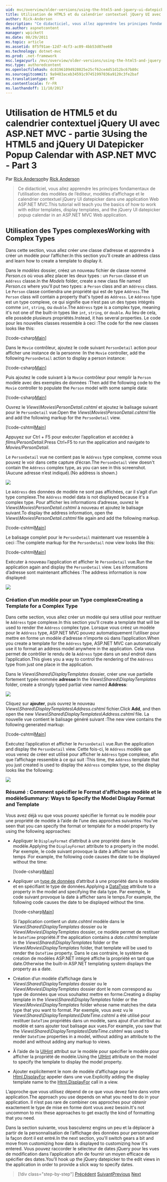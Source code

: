 ```yaml
---
uid: mvc/overview/older-versions/using-the-html5-and-jquery-ui-datepicker-popup-calendar-with-aspnet-mvc/using-the-html5-and-jquery-ui-datepicker-popup-calendar-with-aspnet-mvc-part-3
title: Utilisation de HTML5 et du calendrier contextuel jQuery UI avec ASP.NET MVC - partie 3 | Documents Microsoft
author: Rick-Anderson
description: "Ce didacticiel, vous allez apprendre les principes fondamentaux de l’utilisation des modèles de l’éditeur, modèles d’affichage et le calendrier contextuel jQuery UI datepicker dans un MV ASP.NET..."
ms.author: aspnetcontent
manager: wpickett
ms.date: 08/29/2011
ms.topic: article
ms.assetid: 8f5f91ae-12d7-4cf3-ac09-4bb53d07ee60
ms.technology: dotnet-mvc
ms.prod: .net-framework
msc.legacyurl: /mvc/overview/older-versions/using-the-html5-and-jquery-ui-datepicker-popup-calendar-with-aspnet-mvc/using-the-html5-and-jquery-ui-datepicker-popup-calendar-with-aspnet-mvc-part-3
msc.type: authoredcontent
ms.openlocfilehash: dc81961094928025e25cf62ce4d51d12bc67b80c
ms.sourcegitcommit: 9a9483aceb34591c97451997036a9120c3fe2baf
ms.translationtype: MT
ms.contentlocale: fr-FR
ms.lasthandoff: 11/10/2017
---
```

<a name="using-the-html5-and-jquery-ui-datepicker-popup-calendar-with-aspnet-mvc---part-3"></a><span data-ttu-id="5a1d5-103">Utilisation de HTML5 et du calendrier contextuel jQuery UI avec ASP.NET MVC - partie 3</span><span class="sxs-lookup"><span data-stu-id="5a1d5-103">Using the HTML5 and jQuery UI Datepicker Popup Calendar with ASP.NET MVC - Part 3</span></span>
====================
<span data-ttu-id="5a1d5-104">Par [Rick Anderson](https://github.com/Rick-Anderson)</span><span class="sxs-lookup"><span data-stu-id="5a1d5-104">by [Rick Anderson](https://github.com/Rick-Anderson)</span></span>

> <span data-ttu-id="5a1d5-105">Ce didacticiel, vous allez apprendre les principes fondamentaux de l’utilisation des modèles de l’éditeur, modèles d’affichage et le calendrier contextuel jQuery UI datepicker dans une application Web ASP.NET MVC.</span><span class="sxs-lookup"><span data-stu-id="5a1d5-105">This tutorial will teach you the basics of how to work with editor templates, display templates, and the jQuery UI datepicker popup calendar in an ASP.NET MVC Web application.</span></span>


## <a name="working-with-complex-types"></a><span data-ttu-id="5a1d5-106">Utilisation des Types complexes</span><span class="sxs-lookup"><span data-stu-id="5a1d5-106">Working with Complex Types</span></span>

<span data-ttu-id="5a1d5-107">Dans cette section, vous allez créer une classe d’adresse et apprendre à créer un modèle pour l’afficher.</span><span class="sxs-lookup"><span data-stu-id="5a1d5-107">In this section you'll create an address class and learn how to create a template to display it.</span></span>

<span data-ttu-id="5a1d5-108">Dans le *modèles* dossier, créez un nouveau fichier de classe nommé *Person.cs* où vous allez placer les deux types : un `Person` classe et un `Address` classe.</span><span class="sxs-lookup"><span data-stu-id="5a1d5-108">In the *Models* folder, create a new class file named *Person.cs* where you'll put two types: a `Person` class and an `Address` class.</span></span> <span data-ttu-id="5a1d5-109">Le `Person` classe contiendra une propriété qui est de type `Address`.</span><span class="sxs-lookup"><span data-stu-id="5a1d5-109">The `Person` class will contain a property that's typed as `Address`.</span></span> <span data-ttu-id="5a1d5-110">Le `Address` type est un type complexe, ce qui signifie que n’est pas un des types intégrés comme `int`, `string`, ou `double`.</span><span class="sxs-lookup"><span data-stu-id="5a1d5-110">The `Address` type is a complex type, meaning it's not one of the built-in types like `int`, `string`, or `double`.</span></span> <span data-ttu-id="5a1d5-111">Au lieu de cela, elle possède plusieurs propriétés.</span><span class="sxs-lookup"><span data-stu-id="5a1d5-111">Instead, it has several properties.</span></span> <span data-ttu-id="5a1d5-112">Le code pour les nouvelles classes ressemble à ceci :</span><span class="sxs-lookup"><span data-stu-id="5a1d5-112">The code for the new classes looks like this:</span></span>

[!code-csharp[Main](using-the-html5-and-jquery-ui-datepicker-popup-calendar-with-aspnet-mvc-part-3/samples/sample1.cs)]

<span data-ttu-id="5a1d5-113">Dans le `Movie` contrôleur, ajoutez le code suivant `PersonDetail` action pour afficher une instance de la personne :</span><span class="sxs-lookup"><span data-stu-id="5a1d5-113">In the `Movie` controller, add the following `PersonDetail` action to display a person instance:</span></span>

[!code-csharp[Main](using-the-html5-and-jquery-ui-datepicker-popup-calendar-with-aspnet-mvc-part-3/samples/sample2.cs)]

<span data-ttu-id="5a1d5-114">Puis ajoutez le code suivant à la `Movie` contrôleur pour remplir la `Person` modèle avec des exemples de données :</span><span class="sxs-lookup"><span data-stu-id="5a1d5-114">Then add the following code to the `Movie` controller to populate the `Person` model with some sample data:</span></span>

[!code-csharp[Main](using-the-html5-and-jquery-ui-datepicker-popup-calendar-with-aspnet-mvc-part-3/samples/sample3.cs)]

<span data-ttu-id="5a1d5-115">Ouvrez le *Views\Movies\PersonDetail.cshtml* et ajoutez le balisage suivant pour le `PersonDetail` vue.</span><span class="sxs-lookup"><span data-stu-id="5a1d5-115">Open the *Views\Movies\PersonDetail.cshtml* file and add the following markup for the `PersonDetail` view.</span></span>

[!code-cshtml[Main](using-the-html5-and-jquery-ui-datepicker-popup-calendar-with-aspnet-mvc-part-3/samples/sample4.cshtml)]

<span data-ttu-id="5a1d5-116">Appuyez sur Ctrl + F5 pour exécuter l’application et accédez à *films/PersonDetail*.</span><span class="sxs-lookup"><span data-stu-id="5a1d5-116">Press Ctrl+F5 to run the application and navigate to *Movies/PersonDetail*.</span></span>

<span data-ttu-id="5a1d5-117">Le `PersonDetail` vue ne contient pas le `Address` type complexe, comme vous pouvez le voir dans cette capture d’écran.</span><span class="sxs-lookup"><span data-stu-id="5a1d5-117">The `PersonDetail` view doesn't contain the `Address` complex type, as you can see in this screenshot.</span></span> <span data-ttu-id="5a1d5-118">(Aucune adresse n’est indiqué).</span><span class="sxs-lookup"><span data-stu-id="5a1d5-118">(No address is shown.)</span></span>

![](using-the-html5-and-jquery-ui-datepicker-popup-calendar-with-aspnet-mvc-part-3/_static/image1.png)

<span data-ttu-id="5a1d5-119">Le `Address` des données de modèle ne sont pas affichées, car il s’agit d’un type complexe.</span><span class="sxs-lookup"><span data-stu-id="5a1d5-119">The `Address` model data is not displayed because it's a complex type.</span></span> <span data-ttu-id="5a1d5-120">Pour afficher les informations d’adresse, ouvrez le *Views\Movies\PersonDetail.cshtml* à nouveau et ajoutez le balisage suivant.</span><span class="sxs-lookup"><span data-stu-id="5a1d5-120">To display the address information, open the *Views\Movies\PersonDetail.cshtml* file again and add the following markup.</span></span>

[!code-cshtml[Main](using-the-html5-and-jquery-ui-datepicker-popup-calendar-with-aspnet-mvc-part-3/samples/sample5.cshtml)]

<span data-ttu-id="5a1d5-121">Le balisage complet pour le `PersonDetail` maintenant vue ressemble à ceci :</span><span class="sxs-lookup"><span data-stu-id="5a1d5-121">The complete markup for the `PersonDetail` now view looks like this:</span></span>

[!code-cshtml[Main](using-the-html5-and-jquery-ui-datepicker-popup-calendar-with-aspnet-mvc-part-3/samples/sample6.cshtml)]

<span data-ttu-id="5a1d5-122">Exécuter à nouveau l’application et afficher le `PersonDetail` vue.</span><span class="sxs-lookup"><span data-stu-id="5a1d5-122">Run the application again and display the `PersonDetail` view.</span></span> <span data-ttu-id="5a1d5-123">Les informations d’adresse sont maintenant affichées :</span><span class="sxs-lookup"><span data-stu-id="5a1d5-123">The address information is now displayed:</span></span>

![](using-the-html5-and-jquery-ui-datepicker-popup-calendar-with-aspnet-mvc-part-3/_static/image2.png)

### <a name="creating-a-template-for-a-complex-type"></a><span data-ttu-id="5a1d5-124">Création d’un modèle pour un Type complexe</span><span class="sxs-lookup"><span data-stu-id="5a1d5-124">Creating a Template for a Complex Type</span></span>

<span data-ttu-id="5a1d5-125">Dans cette section, vous allez créer un modèle qui sera utilisé pour restituer le `Address` type complexe.</span><span class="sxs-lookup"><span data-stu-id="5a1d5-125">In this section you'll create a template that will be used to render the `Address` complex type.</span></span> <span data-ttu-id="5a1d5-126">Lorsque vous créez un modèle pour le `Address` type, ASP.NET MVC pouvez automatiquement l’utiliser pour mettre en forme un modèle d’adresse n’importe où dans l’application.</span><span class="sxs-lookup"><span data-stu-id="5a1d5-126">When you create a template for the `Address` type, ASP.NET MVC can automatically use it to format an address model anywhere in the application.</span></span> <span data-ttu-id="5a1d5-127">Cela vous permet de contrôler le rendu de la `Address` type dans un seul endroit dans l’application.</span><span class="sxs-lookup"><span data-stu-id="5a1d5-127">This gives you a way to control the rendering of the `Address` type from just one place in the application.</span></span>

<span data-ttu-id="5a1d5-128">Dans le *Views\Shared\DisplayTemplates* dossier, créer une vue partielle fortement typée nommée **adresse**:</span><span class="sxs-lookup"><span data-stu-id="5a1d5-128">In the *Views\Shared\DisplayTemplates* folder, create a strongly typed partial view named **Address**:</span></span>

![](using-the-html5-and-jquery-ui-datepicker-popup-calendar-with-aspnet-mvc-part-3/_static/image3.png)

<span data-ttu-id="5a1d5-129">Cliquez sur **ajouter**, puis ouvrez le nouveau *Views\Shared\DisplayTemplates\Address.cshtml* fichier.</span><span class="sxs-lookup"><span data-stu-id="5a1d5-129">Click **Add**, and then open the new *Views\Shared\DisplayTemplates\Address.cshtml* file.</span></span> <span data-ttu-id="5a1d5-130">La nouvelle vue contient le balisage généré suivant :</span><span class="sxs-lookup"><span data-stu-id="5a1d5-130">The new view contains the following generated markup:</span></span>

[!code-cshtml[Main](using-the-html5-and-jquery-ui-datepicker-popup-calendar-with-aspnet-mvc-part-3/samples/sample7.cshtml)]

<span data-ttu-id="5a1d5-131">Exécutez l’application et afficher le `PersonDetail` vue.</span><span class="sxs-lookup"><span data-stu-id="5a1d5-131">Run the application and display the `PersonDetail` view.</span></span> <span data-ttu-id="5a1d5-132">Cette fois-ci, le `Address` modèle que vous venez de créer est utilisé pour afficher le `Address` type complexe, afin que l’affichage ressemble à ce qui suit :</span><span class="sxs-lookup"><span data-stu-id="5a1d5-132">This time, the `Address` template that you just created is used to display the `Address` complex type, so the display looks like the following:</span></span>

![](using-the-html5-and-jquery-ui-datepicker-popup-calendar-with-aspnet-mvc-part-3/_static/image4.png)

### <a name="summary-ways-to-specify-the-model-display-format-and-template"></a><span data-ttu-id="5a1d5-133">Résumé : Comment spécifier le Format d’affichage modèle et le modèle</span><span class="sxs-lookup"><span data-stu-id="5a1d5-133">Summary: Ways to Specify the Model Display Format and Template</span></span>

<span data-ttu-id="5a1d5-134">Vous avez déjà vu que vous pouvez spécifier le format ou le modèle pour une propriété de modèle à l’aide de l’une des approches suivantes :</span><span class="sxs-lookup"><span data-stu-id="5a1d5-134">You've seen that you can specify the format or template for a model property by using the following approaches:</span></span>

- <span data-ttu-id="5a1d5-135">Appliquer le `DisplayFormat` d’attribut à une propriété dans le modèle.</span><span class="sxs-lookup"><span data-stu-id="5a1d5-135">Applying the `DisplayFormat` attribute to a property in the model.</span></span> <span data-ttu-id="5a1d5-136">Par exemple, le code suivant provoque la date à afficher sans le temps :</span><span class="sxs-lookup"><span data-stu-id="5a1d5-136">For example, the following code causes the date to be displayed without the time:</span></span>

    [!code-csharp[Main](using-the-html5-and-jquery-ui-datepicker-popup-calendar-with-aspnet-mvc-part-3/samples/sample8.cs)]
- <span data-ttu-id="5a1d5-137">Appliquer un [type de données](https://msdn.microsoft.com/en-us/library/system.componentmodel.dataannotations.datatype.aspx) d’attribut à une propriété dans le modèle et en spécifiant le type de données.</span><span class="sxs-lookup"><span data-stu-id="5a1d5-137">Applying a [DataType](https://msdn.microsoft.com/en-us/library/system.componentmodel.dataannotations.datatype.aspx) attribute to a property in the model and specifying the data type.</span></span> <span data-ttu-id="5a1d5-138">Par exemple, le code suivant provoque la date à afficher sans le temps.</span><span class="sxs-lookup"><span data-stu-id="5a1d5-138">For example, the following code causes the date to be displayed without the time.</span></span>

    [!code-csharp[Main](using-the-html5-and-jquery-ui-datepicker-popup-calendar-with-aspnet-mvc-part-3/samples/sample9.cs)]

    <span data-ttu-id="5a1d5-139">Si l’application contient un *date.cshtml* modèle dans le *Views\Shared\DisplayTemplates* dossier ou le *Views\Movies\DisplayTemplates* dossier, ce modèle permet de restituer le `DateTime` propriété.</span><span class="sxs-lookup"><span data-stu-id="5a1d5-139">If the application contains a *date.cshtml* template in the *Views\Shared\DisplayTemplates* folder or the *Views\Movies\DisplayTemplates* folder, that template will be used to render the `DateTime` property.</span></span> <span data-ttu-id="5a1d5-140">Dans le cas contraire, le système de création de modèles ASP.NET intégré affiche la propriété en tant que date.</span><span class="sxs-lookup"><span data-stu-id="5a1d5-140">Otherwise the built-in ASP.NET templating system displays the property as a date.</span></span>
- <span data-ttu-id="5a1d5-141">Création d’un modèle d’affichage dans le *Views\Shared\DisplayTemplates* dossier ou le *Views\Movies\DisplayTemplates* dossier dont le nom correspond au type de données que vous souhaitez mettre en forme.</span><span class="sxs-lookup"><span data-stu-id="5a1d5-141">Creating a display template in the *Views\Shared\DisplayTemplates* folder or the *Views\Movies\DisplayTemplates* folder whose name matches the data type that you want to format.</span></span> <span data-ttu-id="5a1d5-142">Par exemple, vous avez vu le *Views\Shared\DisplayTemplates\DateTime.cshtml* a été utilisé pour restituer `DateTime` propriétés dans un modèle, sans ajout d’un attribut au modèle et sans ajouter tout balisage aux vues.</span><span class="sxs-lookup"><span data-stu-id="5a1d5-142">For example, you saw that the *Views\Shared\DisplayTemplates\DateTime.cshtml* was used to render `DateTime` properties in a model, without adding an attribute to the model and without adding any markup to views.</span></span>
- <span data-ttu-id="5a1d5-143">À l’aide de la [UIHint](https://msdn.microsoft.com/en-us/library/system.componentmodel.dataannotations.uihintattribute.uihint.aspx) attribut sur le modèle pour spécifier le modèle pour afficher la propriété de modèle.</span><span class="sxs-lookup"><span data-stu-id="5a1d5-143">Using the [UIHint](https://msdn.microsoft.com/en-us/library/system.componentmodel.dataannotations.uihintattribute.uihint.aspx) attribute on the model to specify the template to display the model property.</span></span>
- <span data-ttu-id="5a1d5-144">Ajouter explicitement le nom de modèle d’affichage pour le [Html.DisplayFor](https://msdn.microsoft.com/en-us/library/ee407420.aspx) appeler dans une vue.</span><span class="sxs-lookup"><span data-stu-id="5a1d5-144">Explicitly adding the display template name to the [Html.DisplayFor](https://msdn.microsoft.com/en-us/library/ee407420.aspx) call in a view.</span></span>

<span data-ttu-id="5a1d5-145">L’approche que vous utilisez dépend de ce que vous devez faire dans votre application.</span><span class="sxs-lookup"><span data-stu-id="5a1d5-145">The approach you use depends on what you need to do in your application.</span></span> <span data-ttu-id="5a1d5-146">Il n’est pas rare de combiner ces approches pour obtenir exactement le type de mise en forme dont vous avez besoin.</span><span class="sxs-lookup"><span data-stu-id="5a1d5-146">It's not uncommon to mix these approaches to get exactly the kind of formatting that you need.</span></span>

<span data-ttu-id="5a1d5-147">Dans la section suivante, vous basculerez engins un peu et la déplacer à partir de la personnalisation de l’affichage des données pour personnaliser la façon dont il est entré.</span><span class="sxs-lookup"><span data-stu-id="5a1d5-147">In the next section, you'll switch gears a bit and move from customizing how data is displayed to customizing how it's entered.</span></span> <span data-ttu-id="5a1d5-148">Vous pouvez raccorder le sélecteur de dates jQuery pour les vues de modification dans l’application afin de fournir un moyen efficace de spécifier des dates.</span><span class="sxs-lookup"><span data-stu-id="5a1d5-148">You'll hook up the jQuery datepicker to the edit views in the application in order to provide a slick way to specify dates.</span></span>

>[!div class="step-by-step"]
<span data-ttu-id="5a1d5-149">[Précédent](using-the-html5-and-jquery-ui-datepicker-popup-calendar-with-aspnet-mvc-part-2.md)
[Suivant](using-the-html5-and-jquery-ui-datepicker-popup-calendar-with-aspnet-mvc-part-4.md)</span><span class="sxs-lookup"><span data-stu-id="5a1d5-149">[Previous](using-the-html5-and-jquery-ui-datepicker-popup-calendar-with-aspnet-mvc-part-2.md)
[Next](using-the-html5-and-jquery-ui-datepicker-popup-calendar-with-aspnet-mvc-part-4.md)</span></span>
